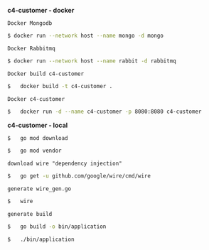 **c4-customer - docker**

`Docker Mongodb`

```sh
$ docker run --network host --name mongo -d mongo
```

`Docker Rabbitmq`

```sh
$ docker run --network host --name rabbit -d rabbitmq
```

`Docker build c4-customer`

```sh
$   docker build -t c4-customer .
```

`Docker c4-customer`

```sh
$   docker run -d --name c4-customer -p 8080:8080 c4-customer
```

**c4-customer - local**


```sh
$   go mod download
```

```sh
$   go mod vendor
```

`download wire "dependency injection"`

```sh
$   go get -u github.com/google/wire/cmd/wire
```

`generate wire_gen.go`

```sh
$   wire
```

`generate build`

```sh
$   go build -o bin/application
```


```sh
$   ./bin/application
```